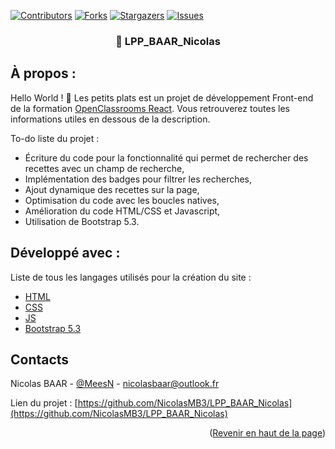 [![Contributors][contributors-shield]][contributors-url]
[![Forks][forks-shield]][forks-url]
[![Stargazers][stars-shield]][stars-url]
[![Issues][issues-shield]][issues-url]

<div id="top"></div>

<div align="center">

### 🍜 LPP_BAAR_Nicolas

</div>

## À propos :

Hello World ! 👋 Les petits plats est un projet de développement Front-end de la formation [OpenClassrooms React](https://openclassrooms.com/fr/paths/516-developpeur-dapplication-javascript-react). Vous retrouverez toutes les informations utiles en dessous de la description.

To-do liste du projet :

- Écriture du code pour la fonctionnalité qui permet de rechercher des recettes avec un champ de recherche,
- Implémentation des badges pour filtrer les recherches,
- Ajout dynamique des recettes sur la page,
- Optimisation du code avec les boucles natives,
- Amélioration du code HTML/CSS et Javascript,
- Utilisation de Bootstrap 5.3.

## Développé avec :

Liste de tous les langages utilisés pour la création du site :

- [HTML](https://developer.mozilla.org/fr/docs/Web/HTML)
- [CSS](https://developer.mozilla.org/fr/docs/Web/CSS)
- [JS](https://developer.mozilla.org/fr/docs/Web/JavaScript)
- [Bootstrap 5.3](https://getbootstrap.com/)

## Contacts

Nicolas BAAR - [@MeesN](https://nicolasbaar.fr/) - nicolasbaar@outlook.fr

Lien du projet : [https://github.com/NicolasMB3/LPP_BAAR_Nicolas](https://github.com/NicolasMB3/LPP_BAAR_Nicolas)

<p align="right">(<a href="#top">Revenir en haut de la page</a>)</p>

[contributors-shield]: https://img.shields.io/github/contributors/NicolasMB3/LPP_BAAR_Nicolas.svg?style=for-the-badge
[contributors-url]: https://github.com/NicolasMB3/LPP_BAAR_Nicolas/graphs/contributors
[forks-shield]: https://img.shields.io/github/forks/NicolasMB3/LPP_BAAR_Nicolas.svg?style=for-the-badge
[forks-url]: https://github.com/NicolasMB3/LPP_BAAR_Nicolas/pulse
[stars-shield]: https://img.shields.io/github/stars/NicolasMB3/LPP_BAAR_Nicolas.svg?style=for-the-badge
[stars-url]: https://github.com/NicolasMB3/LPP_BAAR_Nicolas/stargazers
[issues-shield]: https://img.shields.io/github/issues/NicolasMB3/LPP_BAAR_Nicolas.svg?style=for-the-badge
[issues-url]: https://github.com/NicolasMB3/LPP_BAAR_Nicolas/issues
